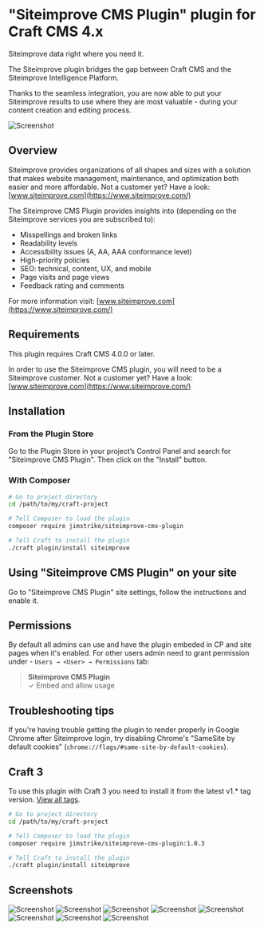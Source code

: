 # "Siteimprove CMS Plugin" plugin for Craft CMS 4.x

Siteimprove data right where you need it.

The Siteimprove plugin bridges the gap between Craft CMS and the Siteimprove Intelligence Platform. 

Thanks to the seamless integration, you are now able to put your Siteimprove results to use where 
they are most valuable - during your content creation and editing process.

![Screenshot](src/icon.svg)

## Overview

Siteimprove provides organizations of all shapes and sizes with a solution that makes website management, maintenance,
and optimization both easier and more affordable. Not a customer yet?
Have a look: [www.siteimprove.com](https://www.siteimprove.com/)

The Siteimprove CMS Plugin provides insights into (depending on the Siteimprove services you are subscribed to):
* Misspellings and broken links
* Readability levels
* Accessibility issues (A, AA, AAA conformance level)
* High-priority policies
* SEO: technical, content, UX, and mobile
* Page visits and page views
* Feedback rating and comments

For more information visit: [www.siteimprove.com](https://www.siteimprove.com/)


## Requirements

This plugin requires Craft CMS 4.0.0 or later.

In order to use the Siteimprove CMS plugin, you will need to be a Siteimprove customer. Not a customer yet? Have a look: [www.siteimprove.com](https://www.siteimprove.com/)

## Installation

### From the Plugin Store

Go to the Plugin Store in your project’s Control Panel and search for "Siteimprove CMS Plugin". Then click on the "Install" button.

### With Composer

```bash
# Go to project directory
cd /path/to/my/craft-project

# Tell Composer to load the plugin
composer require jimstrike/siteimprove-cms-plugin

# Tell Craft to install the plugin
./craft plugin/install siteimprove
```

## Using "Siteimprove CMS Plugin" on your site

Go to "Siteimprove CMS Plugin" site settings, follow the instructions and enable it.

## Permissions

By default all admins can use and have the plugin embeded in CP and site pages when it's enabled. For other users admin need to grant permission under - `Users → <User> → Permissions` tab:

>
> **Siteimprove CMS Plugin**  
> ✓ Embed and allow usage
>  

## Troubleshooting tips

If you're having trouble getting the plugin to render properly in Google Chrome after Siteimprove login, try disabling Chrome's "SameSite by default cookies" (`chrome://flags/#same-site-by-default-cookies`).

## Craft 3

To use this plugin with Craft 3 you need to install it from the latest v1.* tag version. [View all tags](https://github.com/jimstrike/siteimprove-cms-plugin/tags).

```bash
# Go to project directory
cd /path/to/my/craft-project

# Tell Composer to load the plugin
composer require jimstrike/siteimprove-cms-plugin:1.0.3

# Tell Craft to install the plugin
./craft plugin/install siteimprove
```

## Screenshots

![Screenshot](resources/images/siteimprove01.png)
![Screenshot](resources/images/siteimprove02.png)
![Screenshot](resources/images/siteimprove03.png)
![Screenshot](resources/images/siteimprove04.png)
![Screenshot](resources/images/siteimprove05.png)
![Screenshot](resources/images/siteimprove06.png)
![Screenshot](resources/images/siteimprove07.png)
![Screenshot](resources/images/siteimprove08.png)